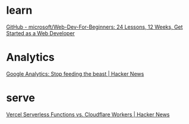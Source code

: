 # learn
[GitHub - microsoft/Web-Dev-For-Beginners: 24 Lessons, 12 Weeks, Get Started as a Web Developer](https://github.com/microsoft/Web-Dev-For-Beginners)
# Analytics
[Google Analytics: Stop feeding the beast | Hacker News](https://news.ycombinator.com/item?id=26263149)
# serve
[Vercel Serverless Functions vs. Cloudflare Workers | Hacker News](https://news.ycombinator.com/item?id=26580102)
